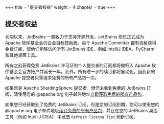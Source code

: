 +++
title = "提交者权益"
weight = 4
chapter = true
+++

## 提交者权益

长期以来，JetBrains 一直致力于支持开源开发。JetBrains 现已正式成为Apache 软件基金会的白金目标赞助商。每个 Apache Committer 都有资格获得免费订阅，使他们能够访问所有 JetBrains IDE，例如 IntelliJ IDEA、PyCharm 和其他桌面工具。

所有之前获得免费 JetBrains 许可证的个人提交者的订阅都将被归入 Apache 软件基金会官方帐户并延长一年。此外，所有进一步的续订都将自动化，因此新的 Apache 提交者只需请求免费的所有产品包一次。

如果您是 Apache ShardingSphere 提交者，但仍未收到免费的 JetBrains 订阅，请使用您的 @apache.org 电子邮件地址[立即获取免费的所有产品包](https://www.jetbrains.com/shop/eform/apache?product=ALL)。

如果您已经获取到了免费的 JetBrains 订阅，但是您的订阅到期，您可以使用您的 @apache.org 电子邮件地址[续订免费的所有产品包](https://www.jetbrains.com/shop/eform/apache?product=ALL)，并且在您的 JetBrains 桌面工具（例如 IntelliJ IDEA） 中点击 `Refresh license list` 刷新订阅。
